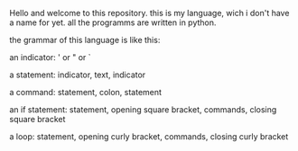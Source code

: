 Hello and welcome to this repository. this is my language, 
wich i don't have a name for yet. all the programms are written in python.

the grammar of this language is like this: 

an indicator: ' or " or \`

a statement: 
				indicator,    text,    indicator

a command: 
				statement, colon, statement

an if statement:
				statement, opening square bracket, commands, closing square bracket

a loop:
				statement, opening curly bracket, commands, closing curly bracket
